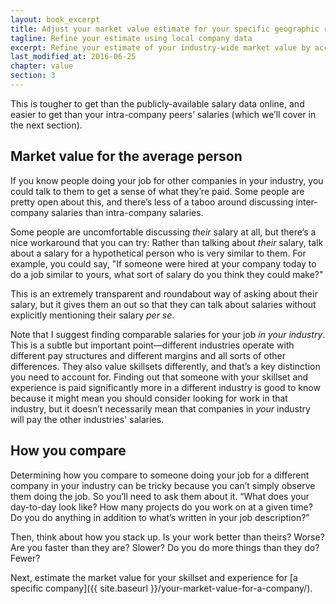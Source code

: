```yaml
---
layout: book_excerpt
title: Adjust your market value estimate for your specific geographic region
tagline: Refine your estimate using local company data
excerpt: Refine your estimate of your industry-wide market value by accounting for what similar people are paid for similar jobs in your geographic region.
last_modified_at: 2016-06-25
chapter: value
section: 3
---
```


This is tougher to get than the publicly-available salary data online, and easier to get than your intra-company peers’ salaries (which we’ll cover in the next section).

## Market value for the average person

If you know people doing your job for other companies in your industry, you could talk to them to get a sense of what they’re paid. Some people are pretty open about this, and there’s less of a taboo around discussing inter-company salaries than intra-company salaries.

Some people are uncomfortable discussing *their* salary at all, but there’s a nice workaround that you can try: Rather than talking about *their* salary, talk about a salary for a hypothetical person who is very similar to them. For example, you could say, "If someone were hired at your company today to do a job similar to yours, what sort of salary do you think they could make?"

This is an extremely transparent and roundabout way of asking about their salary, but it gives them an out so that they can talk about salaries without explicitly mentioning their salary *per se*.

Note that I suggest finding comparable salaries for your job *in your industry*. This is a subtle but important point—different industries operate with different pay structures and different margins and all sorts of other differences. They also value skillsets differently, and that’s a key distinction you need to account for. Finding out that someone with your skillset and experience is paid significantly more in a different industry is good to know because it might mean you should consider looking for work in that industry, but it doesn’t necessarily mean that companies in *your* industry will pay the other industries' salaries.

## How you compare

Determining how you compare to someone doing your job for a different company in your industry can be tricky because you can’t simply observe them doing the job. So you’ll need to ask them about it. “What does your day-to-day look like? How many projects do you work on at a given time? Do you do anything in addition to what’s written in your job description?”

Then, think about how you stack up. Is your work better than theirs? Worse? Are you faster than they are? Slower? Do you do more things than they do? Fewer? 

Next, estimate the market value for your skillset and experience for [a specific company]({{ site.baseurl }}/your-market-value-for-a-company/).